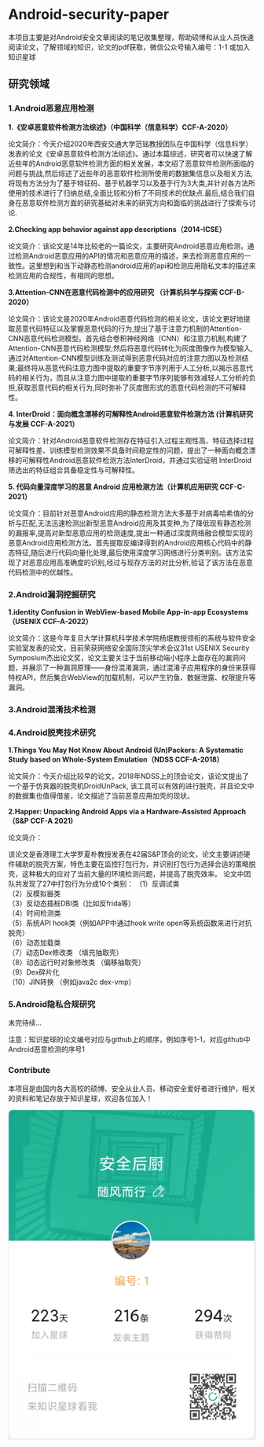 # Android-security-paper
本项目主要是对Android安全文章阅读的笔记收集整理，帮助硕博和从业人员快速阅读论文，了解领域的知识，论文的pdf获取，微信公众号输入编号：1-1 或加入知识星球

## 研究领域

### 1.Android恶意应用检测

**1.《安卓恶意软件检测方法综述》（中国科学（信息科学）CCF-A-2020）**

论文简介：今天介绍2020年西安交通大学范铭教授团队在中国科学（信息科学）发表的论文《安卓恶意软件检测方法综述》。通过本篇综述，研究者可以快速了解近些年的Android恶意软件检测方面的相关发展，本文绍了恶意软件检测所面临的问题与挑战,然后综述了近些年的恶意软件检测所使用的数据集信息以及相关方法,将现有方法分为了基于特征码、基于机器学习以及基于行为3大类,并针对各方法所使用的技术进行了归纳总结,全面比较和分析了不同技术的优缺点.最后,结合我们自身在恶意软件检测方面的研究基础对未来的研究方向和面临的挑战进行了探索与讨论.

**2.Checking app behavior against app descriptions（2014-ICSE）**

论文简介：该论文是14年比较老的一篇论文，主要研究Android恶意应用检测，通过检测Android恶意应用的API的情况和恶意应用的描述，来去检测恶意应用的一致性。这里想到和当下动静态检测android应用的api和检测应用隐私文本的描述来检测应用的合规性，有相同的思想。

**3.Attention-CNN在恶意代码检测中的应用研究 （计算机科学与探索 CCF-B-2020）**

论文简介：该论文是2020年Android恶意代码检测的相关论文，该论文更好地提取恶意代码特征以及掌握恶意代码的行为,提出了基于注意力机制的Attention-CNN恶意代码检测模型。首先结合卷积神经网络（CNN）和注意力机制,构建了Attention-CNN恶意代码检测模型;然后将恶意代码转化为灰度图像作为模型输入,通过对Attention-CNN模型训练及测试得到恶意代码对应的注意力图以及检测结果;最终将从恶意代码注意力图中提取的重要字节序列用于人工分析,以揭示恶意代码的相关行为，而且从注意力图中提取的重要字节序列能够有效减轻人工分析的负担,获取恶意代码的相关行为,同时弥补了灰度图形式的恶意代码检测的不可解释性。

**4. InterDroid：面向概念漂移的可解释性Android恶意软件检测方法 (计算机研究与发展 CCF-A-2021）**

论文简介：针对Android恶意软件检测存在特征引入过程主观性高、特征选择过程可解释性差、训练模型检测效果不具备时间稳定性的问题，提出了一种面向概念漂移的可解释性Android恶意软件检测方法InterDroid，并通过实验证明 InterDroid筛选出的特征组合具备稳定性与可解释性。

**5. 代码向量深度学习的恶意 Android 应用检测方法（计算机应用研究 CCF-C-2021）**

论文简介：目前针对恶意Android应用的静态检测方法大多基于对病毒哈希值的分析与匹配,无法迅速检测出新型恶意Android应用及其变种,为了降低现有静态检测的漏报率,提高对新型恶意应用的检测速度,提出一种通过深度网络融合模型实现的恶意Android应用检测方法。首先提取反编译得到的Android应用核心代码中的静态特征,随后进行代码向量化处理,最后使用深度学习网络进行分类判别。该方法实现了对恶意应用高准确度的识别,经过与现存方法的对比分析,验证了该方法在恶意代码检测中的优越性。

### 2.Android漏洞挖掘研究

**1.identity Confusion in WebView-based Mobile App-in-app Ecosystems（USENIX CCF-A-2022）**

论文简介：这是今年复旦大学计算机科学技术学院杨珉教授领衔的系统与软件安全实验室发表的论文，目前荣获网络安全国际顶尖学术会议31st USENIX Security Symposium杰出论文奖，论文主要关注于当前移动端小程序上面存在的漏洞问题，并展示了一种漏洞原理——身份混淆漏洞，通过混淆子应用程序的身份来获得特权API，然后集合WebView的加载机制，可以产生钓鱼、数据泄露、权限提升等漏洞。

### 3.Android混淆技术检测

### 4.Android脱壳技术研究

**1.Things You May Not Know About Android (Un)Packers: A Systematic Study based on Whole-System Emulation（NDSS CCF-A-2018）**

论文简介：今天介绍比较早的论文，2018年NDSS上的顶会论文，该论文提出了一个基于仿真器的脱壳机DroidUnPack, 该工具可以有效的进行脱壳，并且论文中的数据集也值得借鉴，论文描述了当前恶意应用加壳的现状。

**2.Happer: Unpacking Android Apps via a Hardware-Assisted Approach（S&P CCF-A 2021)**

论文简介：

该论文是香港理工大学罗夏朴教授发表在42届S&P顶会的论文，论文主要讲述硬件辅助的脱壳方案，特色主要在监控打包行为，并识别打包行为选择合适的策略脱壳，这种极大的应对了当前大量的环境检测问题，并提高了脱壳效率。
论文中团队共发现了27中打包行为分成10个类别：
（1）反调试类
<br>
（2）反模拟器类
<br>
（3）反动态插桩DBI类（比如反frida等）
<br>
（4）时间检测类
<br>
（5）系统API hook类（例如APP中通过hook write open等系统函数来进行对抗脱壳）
<br>
（6）动态加载类
<br>
（7）动态Dex修改类 （填充抽取壳）
<br>
（8）动态运行时对象修改类 （偏移抽取壳）
<br>
（9）Dex碎片化
<br>
（10）JIN转换 （例如java2c dex-vmp）

### 5.Android隐私合规研究


未完待续...

注意：知识星球的论文编号对应与github上的顺序，例如序号1-1，对应github中Android恶意检测的序号1

### Contribute

本项目是由国内各大高校的硕博、安全从业人员、移动安全爱好者进行维护，相关的资料和笔记存放于知识星球，欢迎各位加入！

![image-20220902160158837](image/1.png)

